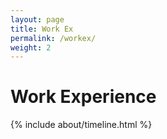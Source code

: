 ```yaml
---
layout: page
title: Work Ex
permalink: /workex/
weight: 2
---
```


# **Work Experience**
<div class="row">
{% include about/timeline.html %}
</div>